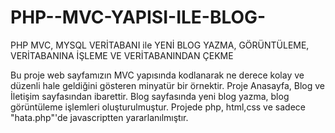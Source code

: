 # PHP--MVC-YAPISI-ILE-BLOG-
PHP MVC, MYSQL VERİTABANI ile YENİ BLOG YAZMA, GÖRÜNTÜLEME, VERİTABANINA İŞLEME VE VERİTABANINDAN ÇEKME


Bu proje web sayfamızın MVC yapısında kodlanarak ne derece kolay ve düzenli hale geldiğini gösteren minyatür bir örnektir.
Proje Anasayfa, Blog ve İletişim sayfasından ibarettir.
Blog sayfasında yeni blog yazma, blog görüntüleme işlemleri oluşturulmuştur.
Projede php, html,css ve sadece "hata.php"'de javascriptten yararlanılmıştır.


